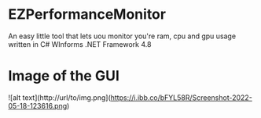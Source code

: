 # EZPerformanceMonitor
An easy little tool that lets uou monitor you're ram, cpu and gpu usage written in C# WInforms .NET Framework 4.8

# Image of the GUI
![alt text](http://url/to/img.png](https://i.ibb.co/bFYL58R/Screenshot-2022-05-18-123616.png)
